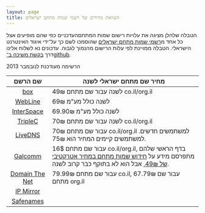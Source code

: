 ```yaml
---
layout: page
title: השוואת מחירים של רשמי שמות מתחם ישראלים
---
```


הטבלה שלהלן מציגה את עלויות רישום שמות המתחםהעדכניים כפי שהם מופיעים אצל כל אחד מ[רשמי שמות מתחם ישראלים] שהוסמכו לשם כך על־ידי איגוד האינטרנט הישראלי. הטבלה ממויינת לפי עלות הרישום מהנמוך לגבוה. עדכונים נא לשלוח אלינו דרך [בקשת משיכה ב־github].

הרשימה מעודכנת לנובמבר 2013

| שם הרשם | מחיר שם מתחם ישראלי לשנה |
|:--------:| ------------------------- |
|[box]            | 49₪  לשנה עבור שם מתחם co.il/org.il
|[WebLine]        | 69₪ לשנה כולל מע"מ 
|[InterSpace]     | 69.90₪ לשנה כולל מע"מ
|[TripleC]        | 70₪ לשנה עבור שם מתחם co.il/org.il
|[LiveDNS]        | 70₪ עבור שם מתחם co.il/org.il למשתמשים חדשים. למשתמשים קיימים המחיר הוא 75₪.
|[Galcomm]        | 16$ עבור שם מתחם co.il/org.il, בדף הראשי שלהם מתפרסם מידע על [חידוש שמות מתחם במחיר אטרקטיבי של 49₪](http://www.galcomm.co.il/RenewDomian.aspx), אבל הוא לא בתוקף כבר קרוב לשנה. 
|[Domain The Net] | 79.99₪ עבור שם מתחם co.il, 67.79₪ עבור שם מתחם org.il
|[IP Mirror]      |
|[Safenames]      |
 

[WebLine]: http://www.webline.co.il/Site/he/pages/homePage.asp
[LiveDNS]: https://domains.livedns.co.il/QuickDomReg.aspx
[Galcomm]: http://www.galcomm.co.il/
[TripleC]: https://store.ccccloud.com/index.php?NAME_PATH=domainservices
[Domain The Net]: https://www.domainthenet.com/he/buydomain.aspx
[Safenames]: http://www.safenames.net
[IP Mirror]: http://www.ipmirror.com
[InterSpace]: http://www.internic.co.il/isoc.html
[box]: http://box.co.il

[רשמי שמות מתחם ישראלים]: http://www.isoc.org.il/domain_heb/registration.html
[בקשת משיכה ב־github]: https://github.com/tomer/IsraeliDomains/blob/gh-pages/index.md
